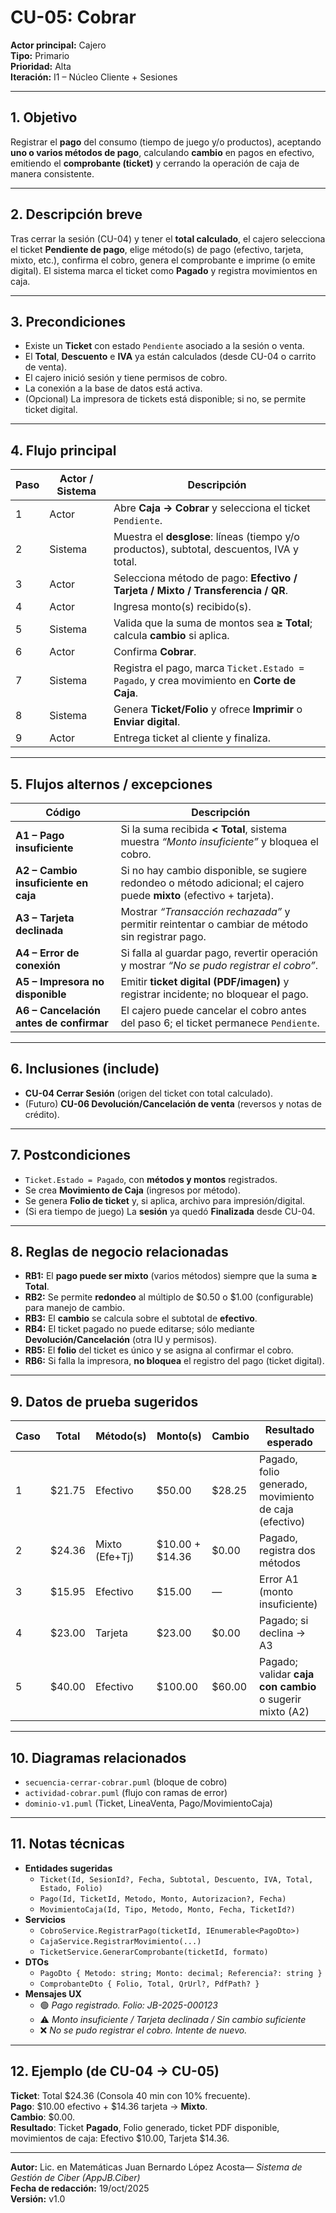 
# CU-05: Cobrar

**Actor principal:** Cajero  
**Tipo:** Primario  
**Prioridad:** Alta  
**Iteración:** I1 – Núcleo Cliente + Sesiones  

---

## 1. Objetivo
Registrar el **pago** del consumo (tiempo de juego y/o productos), aceptando **uno o varios métodos de pago**, calculando **cambio** en pagos en efectivo, emitiendo el **comprobante (ticket)** y cerrando la operación de caja de manera consistente.

---

## 2. Descripción breve
Tras cerrar la sesión (CU-04) y tener el **total calculado**, el cajero selecciona el ticket **Pendiente de pago**, elige método(s) de pago (efectivo, tarjeta, mixto, etc.), confirma el cobro, genera el comprobante e imprime (o emite digital). El sistema marca el ticket como **Pagado** y registra movimientos en caja.

---

## 3. Precondiciones
- Existe un **Ticket** con estado `Pendiente` asociado a la sesión o venta.  
- El **Total**, **Descuento** e **IVA** ya están calculados (desde CU-04 o carrito de venta).  
- El cajero inició sesión y tiene permisos de cobro.  
- La conexión a la base de datos está activa.  
- (Opcional) La impresora de tickets está disponible; si no, se permite ticket digital.

---

## 4. Flujo principal

| Paso | Actor / Sistema | Descripción |
|------|------------------|-------------|
| 1 | Actor | Abre **Caja → Cobrar** y selecciona el ticket `Pendiente`. |
| 2 | Sistema | Muestra el **desglose**: líneas (tiempo y/o productos), subtotal, descuentos, IVA y total. |
| 3 | Actor | Selecciona método de pago: **Efectivo / Tarjeta / Mixto / Transferencia / QR**. |
| 4 | Actor | Ingresa monto(s) recibido(s). |
| 5 | Sistema | Valida que la suma de montos sea **≥ Total**; calcula **cambio** si aplica. |
| 6 | Actor | Confirma **Cobrar**. |
| 7 | Sistema | Registra el pago, marca `Ticket.Estado = Pagado`, y crea movimiento en **Corte de Caja**. |
| 8 | Sistema | Genera **Ticket/Folio** y ofrece **Imprimir** o **Enviar digital**. |
| 9 | Actor | Entrega ticket al cliente y finaliza. |

---

## 5. Flujos alternos / excepciones

| Código | Descripción |
|-------|-------------|
| **A1 – Pago insuficiente** | Si la suma recibida **< Total**, sistema muestra *“Monto insuficiente”* y bloquea el cobro. |
| **A2 – Cambio insuficiente en caja** | Si no hay cambio disponible, se sugiere redondeo o método adicional; el cajero puede **mixto** (efectivo + tarjeta). |
| **A3 – Tarjeta declinada** | Mostrar *“Transacción rechazada”* y permitir reintentar o cambiar de método sin registrar pago. |
| **A4 – Error de conexión** | Si falla al guardar pago, revertir operación y mostrar *“No se pudo registrar el cobro”*. |
| **A5 – Impresora no disponible** | Emitir **ticket digital (PDF/imagen)** y registrar incidente; no bloquear el pago. |
| **A6 – Cancelación antes de confirmar** | El cajero puede cancelar el cobro antes del paso 6; el ticket permanece `Pendiente`. |

---

## 6. Inclusiones (include)
- **CU-04 Cerrar Sesión** (origen del ticket con total calculado).  
- (Futuro) **CU-06 Devolución/Cancelación de venta** (reversos y notas de crédito).

---

## 7. Postcondiciones
- `Ticket.Estado = Pagado`, con **métodos y montos** registrados.  
- Se crea **Movimiento de Caja** (ingresos por método).  
- Se genera **Folio de ticket** y, si aplica, archivo para impresión/digital.  
- (Si era tiempo de juego) La **sesión** ya quedó **Finalizada** desde CU-04.

---

## 8. Reglas de negocio relacionadas
- **RB1:** El **pago puede ser mixto** (varios métodos) siempre que la suma **≥ Total**.  
- **RB2:** Se permite **redondeo** al múltiplo de $0.50 o $1.00 (configurable) para manejo de cambio.  
- **RB3:** El **cambio** se calcula sobre el subtotal de **efectivo**.  
- **RB4:** El ticket pagado no puede editarse; sólo mediante **Devolución/Cancelación** (otra IU y permisos).  
- **RB5:** El **folio** del ticket es único y se asigna al confirmar el cobro.  
- **RB6:** Si falla la impresora, **no bloquea** el registro del pago (ticket digital).

---

## 9. Datos de prueba sugeridos

| Caso | Total | Método(s) | Monto(s) | Cambio | Resultado esperado |
|------|-------|-----------|----------|--------|--------------------|
| 1 | $21.75 | Efectivo | $50.00 | $28.25 | Pagado, folio generado, movimiento de caja (efectivo) |
| 2 | $24.36 | Mixto (Efe+Tj) | $10.00 + $14.36 | $0.00 | Pagado, registra dos métodos |
| 3 | $15.95 | Efectivo | $15.00 | — | Error A1 (monto insuficiente) |
| 4 | $23.00 | Tarjeta | $23.00 | $0.00 | Pagado; si declina → A3 |
| 5 | $40.00 | Efectivo | $100.00 | $60.00 | Pagado; validar **caja con cambio** o sugerir mixto (A2) |

---

## 10. Diagramas relacionados
- `secuencia-cerrar-cobrar.puml` (bloque de cobro)  
- `actividad-cobrar.puml` (flujo con ramas de error)  
- `dominio-v1.puml` (Ticket, LineaVenta, Pago/MovimientoCaja)

---

## 11. Notas técnicas
- **Entidades sugeridas**  
  - `Ticket(Id, SesionId?, Fecha, Subtotal, Descuento, IVA, Total, Estado, Folio)`  
  - `Pago(Id, TicketId, Metodo, Monto, Autorizacion?, Fecha)`  
  - `MovimientoCaja(Id, Tipo, Metodo, Monto, Fecha, TicketId?)`  
- **Servicios**  
  - `CobroService.RegistrarPago(ticketId, IEnumerable<PagoDto>)`  
  - `CajaService.RegistrarMovimiento(...)`  
  - `TicketService.GenerarComprobante(ticketId, formato)`  
- **DTOs**  
  - `PagoDto { Metodo: string; Monto: decimal; Referencia?: string }`  
  - `ComprobanteDto { Folio, Total, QrUrl?, PdfPath? }`  
- **Mensajes UX**  
  - 🟢 *Pago registrado. Folio: JB-2025-000123*  
  - ⚠️ *Monto insuficiente / Tarjeta declinada / Sin cambio suficiente*  
  - ❌ *No se pudo registrar el cobro. Intente de nuevo.*

---

## 12. Ejemplo (de CU-04 → CU-05)
**Ticket**: Total $24.36 (Consola 40 min con 10% frecuente).  
**Pago**: $10.00 efectivo + $14.36 tarjeta → **Mixto**.  
**Cambio**: $0.00.  
**Resultado**: Ticket **Pagado**, Folio generado, ticket PDF disponible, movimientos de caja: Efectivo $10.00, Tarjeta $14.36.

---

**Autor:** Lic. en Matemáticas Juan Bernardo López Acosta— *Sistema de Gestión de Ciber (AppJB.Ciber)*  
**Fecha de redacción:** 19/oct/2025  
**Versión:** v1.0
